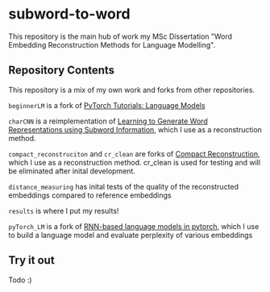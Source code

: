 # subword-to-word

This repository is the main hub of work my MSc Dissertation "Word Embedding Reconstruction Methods for Language Modelling".

## Repository Contents
This repository is a mix of my own work and forks from other repositories.  

`beginnerLM` is a fork of [PyTorch Tutorials: Language Models](https://github.com/yunjey/pytorch-tutorial/blob/master/tutorials/02-intermediate/language_model/main.py)  

`charCNN` is a reimplementation of [Learning to Generate Word Representations using Subword Information](https://github.com/kamigaito/rnnlm-pytorch), which I use as a reconstruction method.

`compact_reconstruciton` and `cr_clean` are forks of [Compact Reconstruction](https://github.com/losyer/compact_reconstruction), which I use as a reconstruction method. cr_clean is used for testing and will be eliminated after inital development.
  
`distance_measuring` has inital tests of the quality of the reconstructed embeddings compared to reference embeddings

`results` is where I put my results!

`pyTorch_LM` is a fork of [RNN-based language models in pytorch](https://github.com/kamigaito/rnnlm-pytorch),
which I use to build a language model and evaluate perplexity of various embeddings

## Try it out
Todo :)
